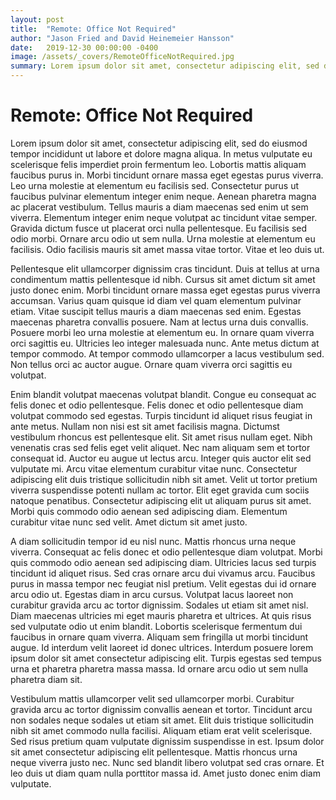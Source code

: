 ```yaml
---
layout: post
title:  "Remote: Office Not Required"
author: "Jason Fried and David Heinemeier Hansson"
date:   2019-12-30 00:00:00 -0400
image: /assets/_covers/RemoteOfficeNotRequired.jpg
summary: Lorem ipsum dolor sit amet, consectetur adipiscing elit, sed do eiusmod tempor incididunt ut labore et dolore magna aliqua. In metus vulputate eu scelerisque felis imperdiet proin fermentum leo. Lobortis mattis aliquam faucibus purus in. Morbi tincidunt ornare massa eget egestas purus viverra. Leo urna molestie at elementum eu facilisis sed. Consectetur purus ut faucibus pulvinar elementum integer enim neque. Aenean pharetra magna ac placerat vestibulum.
---
```


# Remote: Office Not Required

Lorem ipsum dolor sit amet, consectetur adipiscing elit, sed do eiusmod tempor incididunt ut labore et dolore magna aliqua. In metus vulputate eu scelerisque felis imperdiet proin fermentum leo. Lobortis mattis aliquam faucibus purus in. Morbi tincidunt ornare massa eget egestas purus viverra. Leo urna molestie at elementum eu facilisis sed. Consectetur purus ut faucibus pulvinar elementum integer enim neque. Aenean pharetra magna ac placerat vestibulum. Tellus mauris a diam maecenas sed enim ut sem viverra. Elementum integer enim neque volutpat ac tincidunt vitae semper. Gravida dictum fusce ut placerat orci nulla pellentesque. Eu facilisis sed odio morbi. Ornare arcu odio ut sem nulla. Urna molestie at elementum eu facilisis. Odio facilisis mauris sit amet massa vitae tortor. Vitae et leo duis ut.

Pellentesque elit ullamcorper dignissim cras tincidunt. Duis at tellus at urna condimentum mattis pellentesque id nibh. Cursus sit amet dictum sit amet justo donec enim. Morbi tincidunt ornare massa eget egestas purus viverra accumsan. Varius quam quisque id diam vel quam elementum pulvinar etiam. Vitae suscipit tellus mauris a diam maecenas sed enim. Egestas maecenas pharetra convallis posuere. Nam at lectus urna duis convallis. Posuere morbi leo urna molestie at elementum eu. In ornare quam viverra orci sagittis eu. Ultricies leo integer malesuada nunc. Ante metus dictum at tempor commodo. At tempor commodo ullamcorper a lacus vestibulum sed. Non tellus orci ac auctor augue. Ornare quam viverra orci sagittis eu volutpat.

Enim blandit volutpat maecenas volutpat blandit. Congue eu consequat ac felis donec et odio pellentesque. Felis donec et odio pellentesque diam volutpat commodo sed egestas. Turpis tincidunt id aliquet risus feugiat in ante metus. Nullam non nisi est sit amet facilisis magna. Dictumst vestibulum rhoncus est pellentesque elit. Sit amet risus nullam eget. Nibh venenatis cras sed felis eget velit aliquet. Nec nam aliquam sem et tortor consequat id. Auctor eu augue ut lectus arcu. Integer quis auctor elit sed vulputate mi. Arcu vitae elementum curabitur vitae nunc. Consectetur adipiscing elit duis tristique sollicitudin nibh sit amet. Velit ut tortor pretium viverra suspendisse potenti nullam ac tortor. Elit eget gravida cum sociis natoque penatibus. Consectetur adipiscing elit ut aliquam purus sit amet. Morbi quis commodo odio aenean sed adipiscing diam. Elementum curabitur vitae nunc sed velit. Amet dictum sit amet justo.

A diam sollicitudin tempor id eu nisl nunc. Mattis rhoncus urna neque viverra. Consequat ac felis donec et odio pellentesque diam volutpat. Morbi quis commodo odio aenean sed adipiscing diam. Ultricies lacus sed turpis tincidunt id aliquet risus. Sed cras ornare arcu dui vivamus arcu. Faucibus purus in massa tempor nec feugiat nisl pretium. Velit egestas dui id ornare arcu odio ut. Egestas diam in arcu cursus. Volutpat lacus laoreet non curabitur gravida arcu ac tortor dignissim. Sodales ut etiam sit amet nisl. Diam maecenas ultricies mi eget mauris pharetra et ultrices. At quis risus sed vulputate odio ut enim blandit. Lobortis scelerisque fermentum dui faucibus in ornare quam viverra. Aliquam sem fringilla ut morbi tincidunt augue. Id interdum velit laoreet id donec ultrices. Interdum posuere lorem ipsum dolor sit amet consectetur adipiscing elit. Turpis egestas sed tempus urna et pharetra pharetra massa massa. Id ornare arcu odio ut sem nulla pharetra diam sit.

Vestibulum mattis ullamcorper velit sed ullamcorper morbi. Curabitur gravida arcu ac tortor dignissim convallis aenean et tortor. Tincidunt arcu non sodales neque sodales ut etiam sit amet. Elit duis tristique sollicitudin nibh sit amet commodo nulla facilisi. Aliquam etiam erat velit scelerisque. Sed risus pretium quam vulputate dignissim suspendisse in est. Ipsum dolor sit amet consectetur adipiscing elit pellentesque. Mattis rhoncus urna neque viverra justo nec. Nunc sed blandit libero volutpat sed cras ornare. Et leo duis ut diam quam nulla porttitor massa id. Amet justo donec enim diam vulputate.
